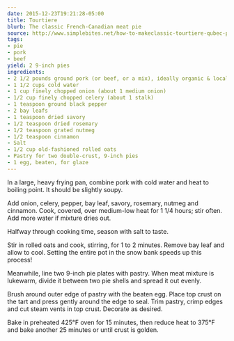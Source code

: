 ```yaml
---
date: 2015-12-23T19:21:28-05:00
title: Tourtiere
blurb: The classic French-Canadian meat pie
source: http://www.simplebites.net/how-to-makeclassic-tourtiere-qubec-pork-pie/
tags:
- pie
- pork
- beef
yield: 2 9-inch pies
ingredients:
- 2 1/2 pounds ground pork (or beef, or a mix), ideally organic & local
- 1 1/2 cups cold water
- 1 cup finely chopped onion (about 1 medium onion)
- 1/2 cup finely chopped celery (about 1 stalk)
- 1 teaspoon ground black pepper
- 2 bay leafs
- 1 teaspoon dried savory
- 1/2 teaspoon dried rosemary
- 1/2 teaspoon grated nutmeg
- 1/2 teaspoon cinnamon
- Salt
- 1/2 cup old-fashioned rolled oats
- Pastry for two double-crust, 9-inch pies
- 1 egg, beaten, for glaze
---
```


In a large, heavy frying pan, combine pork with cold water and heat to
boiling point. It should be slightly soupy.
 
Add onion, celery, pepper, bay leaf, savory, rosemary, nutmeg and
cinnamon. Cook, covered, over medium-low heat for 1 1/4 hours; stir
often. Add more water if mixture dries out.
 
Halfway through cooking time, season with salt to taste.
 
Stir in rolled oats and cook, stirring, for 1 to 2 minutes. Remove bay leaf
and allow to cool. Setting the entire pot in the snow bank speeds up this
process!
 
Meanwhile, line two 9-inch pie plates with pastry. When meat mixture is
lukewarm, divide it between two pie shells and spread it out evenly.
 
Brush around outer edge of pastry with the beaten egg. Place top crust on
the tart and press gently around the edge to seal. Trim pastry, crimp edges
and cut steam vents in top crust. Decorate as desired.
 
Bake in preheated 425°F oven for 15 minutes, then reduce heat to 375°F and
bake another 25 minutes or until crust is golden.
